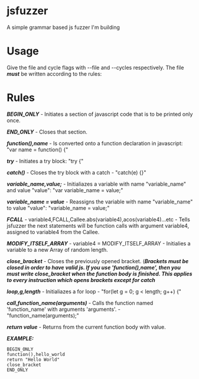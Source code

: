 # jsfuzzer
A simple grammar based js fuzzer I'm building
# Usage
Give the file and cycle flags with --file and --cycles respectively. The file ***must*** be written according to the rules:
# Rules
***BEGIN_ONLY*** - Initiates a section of javascript code that is to be printed only once.

***END_ONLY*** - Closes that section.

***function(),name*** - Is converted onto a function declaration in javascript: "var name = function() {"

***try*** - Initiates a try block: "try {"

***catch()*** - Closes the try block with a catch - "catch(e) {}"

***variable_name,value;*** - Initialiazes a variable with name "variable_name" and value "value": "var variable_name = value;"

***variable_name = value*** - Reassigns the variable with name "variable_name" to value "value": "variable_name = value;"

***FCALL*** - variable4,FCALL,Callee.abs(variable4),acos(variable4)...etc - Tells jsfuzzer the next statements will be function calls with argument variable4, assigned to variable4 from the Callee.

***MODIFY_ITSELF_ARRAY*** - variable4 = MODIFY_ITSELF_ARRAY - Initialies a variable to a new Array of random length.

***close_bracket*** - Closes the previously opened bracket. (***Brackets must be closed in order to have valid js. If you use 'function(),name', then you must write close_bracket when the function body is finished. This applies to every instruction which opens brackets except for catch***

***loop,g,length*** - Initialiazes a for loop - "for(let g = 0; g < length; g++) {"

***call,function_name(arguments)*** - Calls the function named 'function_name' with arguments 'arguments'. - "function_name(arguments);"

***return value*** - Returns from the current function body with value.

 
***EXAMPLE:***

```
BEGIN_ONLY
function(),hello_world
return "Hello World"
close_bracket
END_ONLY
```

